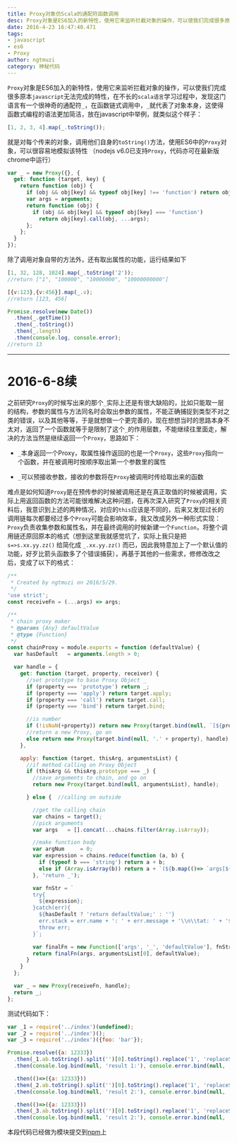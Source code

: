 ```yaml
---
title: Proxy对象仿Scala的通配符函数调用  
desc: Proxy对象是ES6加入的新特性，使用它来监听拦截对象的操作，可以使我们完成很多原本javascript无法完成的特性  
date: 2016-4-23 16:47:40.471
tags: 
- javascript
- es6
- Proxy
author: ngtmuzi  
category: 神秘代码  
---
```


`Proxy`对象是ES6加入的新特性，使用它来监听拦截对象的操作，可以使我们完成很多原本`javascript`无法完成的特性，在不长的`scala语言`学习过程中，发现这门语言有一个很神奇的通配符`_`，在函数链式调用中，`_`就代表了对象本身，这使得函数式编程的语法更加简洁，放在javascript中举例，就类似这个样子：
```javascript
[1, 2, 3, 4].map(_.toString());
```

就是对每个传来的对象，调用他们自身的`toString()`方法，使用ES6中的`Proxy`对象，可以很容易地模拟该特性
（nodejs v6.0已支持`Proxy`，代码亦可在最新版chrome中运行）
```javascript
var _ = new Proxy({}, {
  get: function (target, key) {
    return function (obj) {
      if (obj && obj[key] && typeof obj[key] !== 'function') return obj[key];
      var args = arguments;
      return function (obj) {
        if (obj && obj[key] && typeof obj[key] === 'function')
          return obj[key].call(obj, ...args);
      };
    };
  }
});
```

除了调用对象自带的方法外，还有取出属性的功能，运行结果如下

```javascript
[1, 32, 128, 1024].map(_.toString('2'));
//return ["1", "100000", "10000000", "10000000000"]

[{v:123},{v:456}].map(_.v);
//return [123, 456]

Promise.resolve(new Date())
  .then(_.getTime())
  .then(_.toString())
  .then(_.length)
  .then(console.log, console.error);
//return 13
```
---
# 2016-6-8续

之前研究`Proxy`的时候写出来的那个`_`实际上还是有很大缺陷的，比如只能取一层的结构，参数的属性与方法同名时会取出参数的属性，不能正确捕捉到类型不对之类的错误，以及其他等等，于是就想做一个更完善的，现在想想当时的思路本身不太对，返回了一个函数就等于是限制了这个`_`的作用层数，不能继续往里面走，解决的方法当然是继续返回一个`Proxy`，思路如下：

* `_`本身返回一个Proxy，取属性操作返回的也是一个`Proxy`，这些`Proxy`指向一个函数，并在被调用时按顺序取出第一个参数里的属性

* `_`可以预接收参数，接收的参数将在`Proxy`被调用时传给取出来的函数


难点是如何知道`Proxy`是在预传参的时候被调用还是在真正取值的时候被调用，实际上用返回函数的方法可能很难解决这种问题，在再次深入研究了`Proxy`的相关资料后，我意识到上述的两种情况，对应的`this`应该是不同的，后来又发现过长的调用链每次都要经过多个`Proxy`可能会影响效率，我又改成另外一种形式实现：`Proxy`负责收集参数和属性名，并在最终调用的时候新建一个`Function`，将整个调用链还原回原本的格式（想到这里我就感觉坑了，实际上我只是把 `s=>s.xx.yy.zz()` 给简化成 `_.xx.yy.zz()` 而已，因此我特意加上了一个默认值的功能，好歹比箭头函数多了个错误捕获），再基于其他的一些需求，修修改改之后，变成了以下的格式：

```javascript
/**
 * Created by ngtmuzi on 2016/5/29.
 */
'use strict';
const receiveFn = (...args) => args;

/**
 * chain proxy maker
 * @params {Any} defaultValue
 * @type {Function}
 */
const chainProxy = module.exports = function (defaultValue) {
  var hasDefault   = arguments.length > 0;

  var handle = {
    get: function (target, property, receiver) {
      //set prototype to base Proxy Object _
      if (property === 'prototype') return _;
      if (property === 'apply') return target.apply;
      if (property === 'call') return target.call;
      if (property === 'bind') return target.bind;

      //is number
      if (!isNaN(+property)) return new Proxy(target.bind(null, `[${property}]`), handle);
      //return a new Proxy, go on
      else return new Proxy(target.bind(null, '.' + property), handle);
    },

    apply: function (target, thisArg, argumentsList) {
      //if method calling on Proxy Object
      if (thisArg && thisArg.prototype === _) {
        //save arguments to chain, and go on
        return new Proxy(target.bind(null, argumentsList), handle);

      } else {  //calling on outside

        //get the calling chain
        var chains = target();
        //pick arguments
        var args   = [].concat(...chains.filter(Array.isArray));

        //make function body
        var argNum     = 0;
        var expression = chains.reduce(function (a, b) {
          if (typeof b === 'string') return a + b;
          else if (Array.isArray(b)) return a + `(${b.map(()=> `args[${argNum++}]`)})`;
        }, 'return _');

        var fnStr = `
        try{
          ${expression};
        }catch(err){
          ${hasDefault ? 'return defaultValue;' : ''}
          err.stack = err.name + ': ' + err.message + '\\n\\tat: ' + '${expression}';
          throw err;
        }`;

        var finalFn = new Function(['args', '_', 'defaultValue'], fnStr);
        return finalFn(args, argumentsList[0], defaultValue);
      }
    }
  };

  var _ = new Proxy(receiveFn, handle);
  return _;
};
```

测试代码如下：
```javascript
var _1 = require('../index')(undefined);
var _2 = require('../index')();
var _3 = require('../index')({foo: 'bar'});

Promise.resolve({a: 12333})
  .then(_1.ab.toString().split('')[0].toString().replace('1', 'replaceStr').length)
  .then(console.log.bind(null, 'result 1:'), console.error.bind(null, 'catch error1:'))

  .then(()=>({a: 12333}))
  .then(_2.ab.toString().split('')[0].toString().replace('1', 'replaceStr').length)
  .then(console.log.bind(null, 'result 2:'), console.error.bind(null, 'catch error2:'))

  .then(()=>({a: 12333}))
  .then(_3.ab.toString().split('')[0].toString().replace('1', 'replaceStr').length)
  .then(console.log.bind(null, 'result 2:'), console.error.bind(null, 'catch error2:'));
```

本段代码已经做为模块提交到[npm](https://www.npmjs.com/package/chainproxy)上